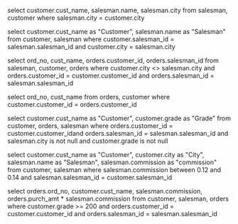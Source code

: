 select customer.cust_name, salesman.name, salesman.city from salesman, customer where salesman.city = customer.city

select customer.cust_name as "Customer", salesman.name as "Salesman" from customer, salesman where customer.salesman_id = salesman.salesman_id and customer.city = salesman.city

select ord_no, cust_name, orders.customer_id, orders.salesman_id from salesman, customer, orders where customer.city <> salesman.city and orders.customer_id = customer.customer_id and orders.salesman_id = salesman.salesman_id

select ord_no, cust_name from orders, customer where customer.customer_id = orders.customer_id

select customer.cust_name as "Customer", customer.grade as "Grade" from customer, orders, salesman where orders.customer_id = customer.customer_idand orders.salesman_id = salesman.salesman_id and salesman.city is not null and customer.grade is not null

select customer.cust_name as "Customer", customer.city as "City", salesman.name as "Salesman", salesman.commission as "commission" from customer, salesman where salesman.commission between 0.12 and 0.14 and salesman.salesman_id = customer.salesman_id

select orders.ord_no, customer.cust_name, salesman.commission, orders.purch_amt * salesman.commission from customer, salesman, orders where customer.grade >= 200 and orders.customer_id = customer.customer_id and orders.salesman_id = salesman.salesman_id